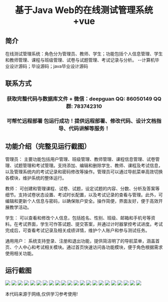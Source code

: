 <p><h1 align="center">基于Java Web的在线测试管理系统+vue</h1></p>

## 简介
在线测试管理系统：角色分为管理员、教师、学生；功能包括个人信息管理、学生和教师管理、课程与班级管理、试卷与试题管理、考试记录与分析。    --计算机毕业设计源码；毕设源码；java毕业设计源码


## 联系方式
<p><h3 align="center">获取完整代码与数据库文件 + 微信：deepguan QQ: 86050149 QQ群: 783742310</h3></p>
<p><h3 align="center">可帮忙远程部署 包运行成功！提供远程部署、修改代码、设计文档指导、代码讲解等服务！</h3></p>

## 功能介绍（完整见运行截图）
管理员： 主要功能包括用户管理、班级管理、教师管理、课程信息管理、试卷管理、试题管理和考试管理。支持添加、编辑和删除学生、教师、课程及考试信息，以及管理系统内的考试记录和密码修改等操作。管理员可以通过导航菜单高效切换各模块，维护系统的整体运行。

教师： 可创建和管理课程、试卷、试题，设定试题的内容、分数、分析及答案等细节。支持试卷状态设置、考试时长配置，以及考试记录的查看与管理。此外，可编辑和更新个人信息与密码，以确保账户安全。操作简便，界面友好，便于高效开展教学活动。

学生： 可以查看和修改个人信息，包括姓名、性别、班级、邮箱和手机号等资料。在考试界面，学生可作答试题、提交答案，并通过计时器掌控考试进度。考试完成后，可查看考试记录及相关成绩详情，维护个人账户和参与测试任务。

通用用户： 系统支持登录、注册和退出功能，提供简洁明了的导航菜单，涵盖首页、个人中心和考试相关模块。通过首页快速访问各功能模块，便于角色根据需求使用相关功能。


## 运行截图
![](img/001.jpg)
![](img/002.jpg)
![](img/003.jpg)
![](img/004.jpg)
![](img/005.jpg)
![](img/006.jpg)
![](img/007.jpg)
![](img/008.jpg)
![](img/009.jpg)
![](img/010.jpg)
![](img/011.jpg)
![](img/012.jpg)
![](img/013.jpg)
![](img/014.jpg)
![](img/015.jpg)
![](img/016.jpg)
![](img/017.jpg)
![](img/018.jpg)
![](img/019.jpg)
![](img/020.jpg)
![](img/021.jpg)
![](img/022.jpg)

<p>本代码来源于网络,仅供学习参考使用!</p>
